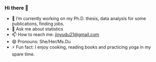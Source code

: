 ### Hi there 👋

<!--
**jinyudu/jinyudu** is a ✨ _special_ ✨ repository because its `README.md` (this file) appears on your GitHub profile. 
- 👯 I’m looking to collaborate on ...
- 🤔 I’m looking for help with ...
- 🌱 I’m currently learning ...
-->

- 🔭 I’m currently working on my Ph.D. thesis, data analysis for some publications, finding jobs.
- 💬 Ask me about statistics
- 📫 How to reach me: jinyudu21@gmail.com
- 😄 Pronouns: She/Her/Ms.Du
- ⚡ Fun fact: I enjoy cooking, reading books and practicing yoga in my spare time.

